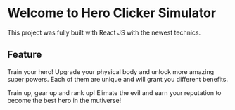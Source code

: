 # Welcome to Hero Clicker Simulator 

This project was fully built with React JS with the newest technics. 

## Feature

Train your hero! Upgrade your physical body and unlock more amazing super powers. Each of them are unique and will grant you different benefits. 

Train up, gear up and rank up! Elimate the evil and earn your reputation to become the best hero in the mutiverse! 